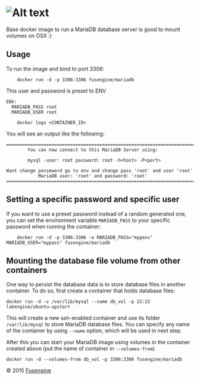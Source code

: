 ![Alt text](http://fusengine.ch/img/mariadb.png)
================================================

Base docker image to run a MariaDB database server is good to mount volumes on OSX :)

Usage
-----

To run the image and bind to port 3306:

```
    docker run -d -p 3306:3306 fusengine/mariadb
```

This user and password is preset to ENV

```
ENV:
  MARIADB_PASS root
  MARIADB_USER root
```

```
    docker logs <CONTAINER_ID>
```

You will see an output like the following:

```
========================================================================
        You can now connect to this MariaDB Server using:

        mysql -user: root password: root -h<host> -P<port>

Want change passeword go to env and change pass 'root' and user 'root'
            MariaDB user: 'root' and password: 'root'
========================================================================
```

Setting a specific password and specific user
---------------------------------------------

If you want to use a preset password instead of a random generated one, you can set the environment variable `MARIADB_PASS` to your specific password when running the container:

```
    docker run -d -p 3306:3306 -e MARIADB_PASS="mypass" MARIADB_USER="mypass" fusengine/mariadb
```

Mounting the database file volume from other containers
-------------------------------------------------------

One way to persist the database data is to store database files in another container. To do so, first create a container that holds database files:

```
docker run -d -v /var/lib/mysql --name db_vol -p 22:22 labengine/ubuntu-upstart
```

This will create a new ssh-enabled container and use its folder `/var/lib/mysql` to store MariaDB database files. You can specify any name of the container by using `--name` option, which will be used in next step.

After this you can start your MariaDB image using volumes in the container created above (put the name of container in `--volumes-from`\)

```
docker run -d --volumes-from db_vol -p 3306:3306 fusengine/mariadb
```

&copy; 2015 [Fusengine](http://fusengine.com)
